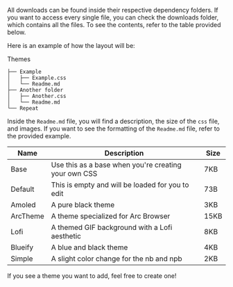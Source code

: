 All downloads can be found inside their respective dependency folders. If you want to access every single file, you can check the downloads folder, which contains all the files.
To see the contents, refer to the table provided below.

Here is an example of how the layout will be:

Themes

```
├── Example
│   ├── Example.css
│   └── Readme.md
├── Another folder
│   ├── Another.css
│   └── Readme.md
└── Repeat
```

Inside the `Readme.md` file, you will find a description, the size of the `css` file, and images. If you want to see the formatting of the `Readme.md` file, refer to the provided example.

| Name     | Description                                          | Size |
| -------- | ---------------------------------------------------- | ---- |
| Base     | Use this as a base when you're creating your own CSS | 7KB  |
| Default  | This is empty and will be loaded for you to edit     | 73B  |
| Amoled   | A pure black theme                                   | 3KB  |
| ArcTheme | A theme specialized for Arc Browser                  | 15KB |
| Lofi     | A themed GIF background with a Lofi aesthetic        | 8KB  |
| Blueify  | A blue and black theme                               | 4KB  |
| Simple   | A slight color change for the nb and npb             | 2KB  |

If you see a theme you want to add, feel free to create one!
